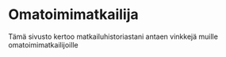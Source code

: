 # Omatoimimatkailija
Tämä sivusto kertoo matkailuhistoriastani antaen vinkkejä muille omatoimimatkailijoille
